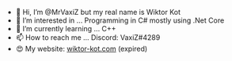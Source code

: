 - 👋 Hi, I’m @MrVaxiZ but my real name is Wiktor Kot                                                                                                                                                                                                                                                                                                                                           
- 👀 I’m interested in ... Programming in C# mostly using .Net Core 
- 🌱 I’m currently learning ... C++
- 📫 How to reach me ... Discord: VaxiZ#4289 
- :heart_eyes: My website: [wiktor-kot.com](https://wiktor-kot.com/) (expired)
 
